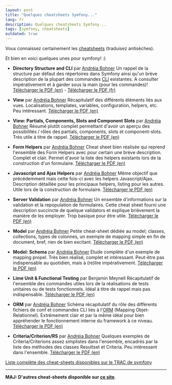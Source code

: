 ```yaml
---
layout: post
title: "Quelques cheatsheets Symfony..."
lang: fr
description: Quelques cheatsheets Symfony...
tags: [symfony, cheatsheets]
outdated: true
---
```


Vous connaissez certainement les [cheatsheets][cheatsheets] (traduisez antisèches).

Et bien en voici quelques unes pour symfony! :)

* **Directory Structure and CLI** par [Andréia Bohner][directory-structure-and-cli-author]
Un rappel de la structure par défaut des répertoires dans Symfony ainsi qu'un brève description de la plupart des commandes [CLI][cli] existantes. A consulter impérativement et à garder sous la main (pour les commandes)!
[Télécharger le PDF (en)][directory-structure-and-cli-pdf-en] - [Télécharger le PDF (fr)][directory-structure-and-cli-pdf-fr]

* **View** par [Andréia Bohner][view-author]
Récapitulatif des différents éléments liés aux vues. Localisations, templates, variables, configuration, helpers, etc. Peu intéressant.
[Télécharger le PDF (en)][view-pdf-en]

* **View: Partials, Components, Slots and Component Slots** par [Andréia Bohner][view2-author]
Résumé plutôt complet permettant d'avoir un aperçu des possibilités / rôles des partials, components, slots et component-slots. Très utile à titre de rappel.
[Télécharger le PDF (en)][view2-pdf-en]

* **Form Helpers** par [Andréia Bohner][form-helpers-author]
Cheat sheet bien réalisée qui reprend l'ensemble des Form Helpers avec pour certain une brève description. Complet et clair. Permet d'avoir la liste des helpers existants lors de la construction d'un formulaire.
[Télécharger le PDF (en)][form-helpers-pdf-en]

* **Javascript and Ajax Helpers** par [Andréia Bohner][js-author]
Même objectif que précédemment mais cette fois-ci avec les helpers Javascript/Ajax. Description détaillée pour les principaux helpers, listing pour les autres. Utile lors de la construction de formulaire.
[Télécharger le PDF (en)][js-pdf-en]

* **Server Validation** par [Andréia Bohner][validation-author]
Un ensemble d'informations sur la validation et la repopulation de formulaires.  Cette cheat sheet fourni une description succincte de quelque validators et explique brièvement la manière de les employer. Trop basique pour être utile.
[Télécharger le PDF (en)][validation-pdf-en]

* **Model** par [Andréia Bohner][model-author]
Petite cheat-sheet dédiée au model; classes, collections, types de colonnes, un exemple de mapping simple en fin de document, bref, rien de bien excitant.
[Télécharger le PDF (en)][model-pdf-en]

* **Model: Schema** par [Andréia Bohner][model-schema-author]
Etude complète d'un exemple de mapping propel. Très bien réalisé, complet et intéressant. Peut-être pas indispensable au quotidien, mais à (re)lire impérativement.
[Télécharger le PDF (en)][model-schema-pdf-en]

* **Lime Unit & Functional Testing** par Benjamin Meynell
Récapitulatif de l'ensemble des commandes utiles lors de la réalisations de tests unitaires ou de tests fonctionnels. Idéal à titre de rappel mais pas indispensable.
[Télécharger le PDF (en)][lime-pdf-en]

* **ORM** par [Andréia Bohner][orm-author]
Schéma récapitulatif du rôle des différents fichiers de conf et commandes CLI liés à l'[ORM][orm] (Mapping Objet-Relationnel). Extrêmement clair et par la même idéal pour bien appréhender le fonctionnement interne du framework à ce niveau.
[Télécharger le PDF (en)][orm-pdf-en]

* **Criteria/Criterion/RS** par [Andréia Bohner][criteria-author]
Quelques exemples de Criteria/Criterions assez simplistes dans l'ensemble, encadrés par la liste des méthodes des classes Resultset et Criteria. Peu intéressant dans l'ensemble.
[Télécharger le PDF (en)][criteria-pdf-en]

[Liste complète des cheat-sheets disponibles sur le TRAC de symfony][cheatsheets-list]

---

**MAJ: D'autres cheat-sheets disponible sur [ce site][other-cheatsheets-list]**.




[cheatsheets]: http://fr.wikipedia.org/wiki/Cheatsheet "Cheatsheets sur wikipedia"

[directory-structure-and-cli-author]: http://andreiabohner.wordpress.com/2007/03/03/symfony-cheat-sheet-estrutura-de-diretorio-e-cli-linha-de-comando/ "Blog de Andreia Bohner"
[cli]: http://fr.wikipedia.org/wiki/Command-line_interface "Définition de CLI sur Wikipedia"
[directory-structure-and-cli-pdf-en]: /uploads/posts/2009-08-24/directory-structure-and-cli-en.pdf
[directory-structure-and-cli-pdf-fr]: /uploads/posts/2009-08-24/directory-structure-and-cli-fr.pdf

[view-author]: http://andreiabohner.wordpress.com/2007/08/06/symfony-cheat-sheet-view/ "Blog de Andreia Bohner"
[view-pdf-en]: /uploads/posts/2009-08-24/view-en.pdf

[view2-author]: http://andreiabohner.wordpress.com/2007/08/12/dry-partials-components-slots-e-component-slots-do-symfony/ "Blog de Andreia Bohner"
[view2-pdf-en]: /uploads/posts/2009-08-24/view2-en.pdf

[form-helpers-author]: http://andreiabohner.wordpress.com/2007/06/28/symfony-cheat-sheet-form-helpers/ "Blog de Andreia Bohner"
[form-helpers-pdf-en]: /uploads/posts/2009-08-24/form-helpers-en.pdf

[js-author]: http://andreiabohner.wordpress.com/2007/06/08/symfony-cheat-cheet-helpers-javascript-e-ajax/ "Blog de Andreia Bohner"
[js-pdf-en]: /uploads/posts/2009-08-24/helpers-en.pdf

[validation-author]: http://andreiabohner.wordpress.com/2007/07/14/symfony-cheat-sheet-validacao-no-servidor/ "Blog de Andreia Bohner"
[validation-pdf-en]: /uploads/posts/2009-08-24/validation-en.pdf

[model-author]: http://andreiabohner.wordpress.com/2007/08/29/symfony-cheat-sheet-modelo/ "Blog de Andreia Bohner"
[model-pdf-en]: /uploads/posts/2009-08-24/model-en.pdf

[model-schema-author]: http://andreiabohner.wordpress.com/2007/09/01/symfony-cheat-sheet-schema/ "Blog de Andreia Bohner"
[model-schema-pdf-en]: /uploads/posts/2009-08-24/model-schema-en.pdf

[lime-pdf-en]: /uploads/posts/2009-08-24/lime-cheat-en.pdf

[orm-author]: http://andreiabohner.wordpress.com/2007/02/11/orm-symfony-e-propel/ "Blog de Andreia Bohner"
[orm]: http://fr.wikipedia.org/wiki/Mapping_objet-relationnel "Définition d'un ORM sur wikipedia"
[orm-pdf-en]: /uploads/posts/2009-08-24/orm-en.pdf

[criteria-author]: http://andreiabohner.wordpress.com/2008/01/04/symfony-cheat-sheet-criteriacriterionrs/ "Blog de Andreia Bohner"
[criteria-pdf-en]: /uploads/posts/2009-08-24/criteria-en.pdf

[cheatsheets-list]: http://trac.symfony-project.org/wiki/CheatSheets "Liste des cheat-sheets disponibles sur le TRAC de symfony"
[other-cheatsheets-list]: http://devcheatsheet.com/tag/symfony/ "Cheat Sheets Symfony"

